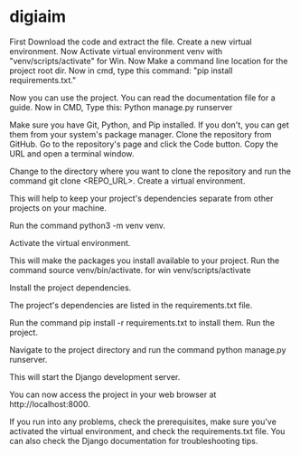 # digiaim

First Download the code and extract the file.
Create a new virtual environment.
Now Activate virtual environment venv with "venv/scripts/activate" for Win.
Now Make a command line location for the project root dir.
Now in cmd, type this command: "pip install requirements.txt."

Now you can use the project. You can read the documentation file for a guide.
Now in CMD, Type this:
Python manage.py runserver


Make sure you have Git, Python, and Pip installed. If you don't, you can get them from your system's package manager.
Clone the repository from GitHub. 
Go to the repository's page and click the Code button. 
Copy the URL and open a terminal window. 

Change to the directory where you want to clone the repository and run the command git clone <REPO_URL>.
Create a virtual environment. 

This will help to keep your project's dependencies separate from other projects on your machine.

Run the command python3 -m venv venv.

Activate the virtual environment. 

This will make the packages you install available to your project. Run the command source venv/bin/activate. for win venv/scripts/activate

Install the project dependencies. 

The project's dependencies are listed in the requirements.txt file.

Run the command pip install -r requirements.txt to install them.
Run the project. 

Navigate to the project directory and run the command python manage.py runserver. 

This will start the Django development server. 

You can now access the project in your web browser at http://localhost:8000.

If you run into any problems, check the prerequisites, make sure you've activated the virtual environment, and check the requirements.txt file. You can also check the Django documentation for troubleshooting tips.
